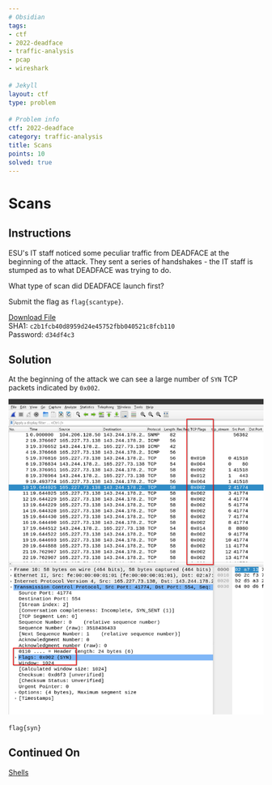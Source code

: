 ```yaml
---
# Obsidian
tags:
- ctf
- 2022-deadface
- traffic-analysis
- pcap
- wireshark

# Jekyll
layout: ctf
type: problem

# Problem info
ctf: 2022-deadface
category: traffic-analysis
title: Scans
points: 10
solved: true
---
```


# Scans

## Instructions

ESU's IT staff noticed some peculiar traffic from DEADFACE at the beginning of the attack. They sent a series of handshakes - the IT staff is stumped as to what DEADFACE was trying to do.

What type of scan did DEADFACE launch first?

Submit the flag as `flag{scantype}`.

[Download File](#)  
SHA1: `c2b1fcb40d8959d24e45752fbb040521c8fcb110`  
Password: `d34df4c3`


## Solution

At the beginning of the attack we can see a large number of `SYN` TCP packets indicated by `0x002`. 

![](attachments/Pasted%20image%2020221016232042.png)

`flag{syn}`

## Continued On

[Shells](Shells)